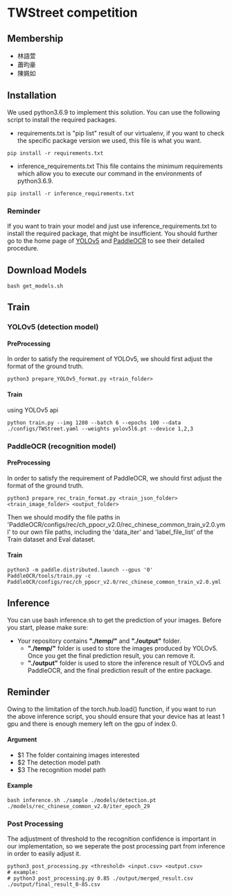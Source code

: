 # TWStreet competition
## Membership
- 林語萱
- 蕭昀豪
- 陳姵如

## Installation
We used python3.6.9 to implement this solution. 
You can use the following script to install the required packages. 
- requirements.txt is "pip list" result of our virtualenv, if you want to check the specific package version we used, this file is what you want.
```{bash}
pip install -r requirements.txt
```
- inference_requirements.txt
This file contains the minimum requirements which allow you to execute our command in the environments of python3.6.9. 
```{bash}
pip install -r inference_requirements.txt
```

### Reminder
If you want to train your model and just use inference_requirements.txt to install the required package, that might be insufficient. You should further go to the home page of [YOLOv5](https://github.com/ultralytics/yolov5) and [PaddleOCR](https://github.com/PaddlePaddle/PaddleOCR) to see their detailed procedure. 

## Download Models
```{wget}
bash get_models.sh
```

## Train
### YOLOv5 (detection model)
#### PreProcessing
In order to satisfy the requirement of YOLOv5, we should first adjust the format of the ground truth. 
```
python3 prepare_YOLOv5_format.py <train_folder>
```

#### Train
using YOLOv5 api
```
python train.py --img 1280 --batch 6 --epochs 100 --data ./configs/TWStreet.yaml --weights yolov5l6.pt --device 1,2,3
```
### PaddleOCR (recognition model)
#### PreProcessing
In order to satisfy the requirement of PaddleOCR, we should first adjust the format of the ground truth. 
```
python3 prepare_rec_train_format.py <train_json_folder> <train_image_folder> <output_folder>
```
Then we should modify the file paths in 'PaddleOCR/configs/rec/ch_ppocr_v2.0/rec_chinese_common_train_v2.0.yml' to our own file paths, including the 'data_iter' and 'label_file_list' of the Train dataset and Eval dataset. 
#### Train
```
python3 -m paddle.distributed.launch --gpus '0' PaddleOCR/tools/train.py -c PaddleOCR/configs/rec/ch_ppocr_v2.0/rec_chinese_common_train_v2.0.yml
```

## Inference
You can use bash inference.sh to get the prediction of your images. 
Before you start, please make sure: 
- Your repository contains **"./temp/"** and **"./output"** folder. 
    - **"./temp/"** folder is used to store the images produced by YOLOv5. Once you get the final prediction result, you can remove it. 
    - **"./output"** folder is used to store the inference result of YOLOv5 and PaddleOCR, and the final prediction result of the entire package.

## **Reminder**
Owing to the limitation of the torch.hub.load() function, if you want to run the above inference script, you should ensure that your device has at least 1 gpu and there is enough memery left on the gpu of index 0. 

#### Argument
- $1 The folder containing images interested
- $2 The detection model path
- $3 The recognition model path

#### Example
```{bash}
bash inference.sh ./sample ./models/detection.pt  ./models/rec_chinese_common_v2.0/iter_epoch_29
```

### Post Processing
The adjustment of threshold to the recognition confidence is important in our implementation, so we seperate the post processing part from inference in order to easily adjust it. 

```{python}
python3 post_processing.py <threshold> <input.csv> <output.csv>
# example: 
# python3 post_processing.py 0.85 ./output/merged_result.csv ./output/final_result_0-85.csv 
```
